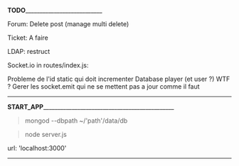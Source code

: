 ______________________TODO_________________________________________________

Forum:
Delete post (manage multi delete)

Ticket:
A faire

LDAP:
restruct


Socket.io in routes/index.js:

Probleme de l'id static qui doit incrementer
Database player (et user ?) WTF ?
Gerer les socket.emit qui ne se mettent pas a jour comme il faut

___________________________________________________________________________

__________START_APP________________________________________________________

> mongod --dbpath ~/'path'/data/db

> node server.js

url: 'localhost:3000'
___________________________________________________________________________
